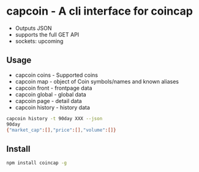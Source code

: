 # capcoin - A cli interface for coincap

* Outputs JSON
* supports the full GET API
* sockets: upcoming

## Usage

* capcoin coins - Supported coins
* capcoin map - object of Coin symbols/names and known aliases
* capcoin front - frontpage data
* capcoin global - global data
* capcoin page - detail data
* capcoin history - history data


```bash
capcoin history -t 90day XXX --json
90day
{"market_cap":[],"price":[],"volume":[]}
```

## Install

```bash
npm install coincap -g
```
